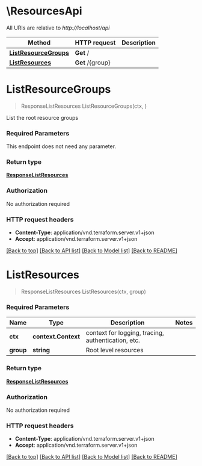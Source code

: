 # \ResourcesApi

All URIs are relative to *http://localhost/api*

Method | HTTP request | Description
------------- | ------------- | -------------
[**ListResourceGroups**](ResourcesApi.md#ListResourceGroups) | **Get** / | 
[**ListResources**](ResourcesApi.md#ListResources) | **Get** /{group} | 


# **ListResourceGroups**
> ResponseListResources ListResourceGroups(ctx, )


List the root resource groups

### Required Parameters
This endpoint does not need any parameter.

### Return type

[**ResponseListResources**](response-list-resources.md)

### Authorization

No authorization required

### HTTP request headers

 - **Content-Type**: application/vnd.terraform.server.v1+json
 - **Accept**: application/vnd.terraform.server.v1+json

[[Back to top]](#) [[Back to API list]](../README.md#documentation-for-api-endpoints) [[Back to Model list]](../README.md#documentation-for-models) [[Back to README]](../README.md)

# **ListResources**
> ResponseListResources ListResources(ctx, group)


### Required Parameters

Name | Type | Description  | Notes
------------- | ------------- | ------------- | -------------
 **ctx** | **context.Context** | context for logging, tracing, authentication, etc.
  **group** | **string**| Root level resources | 

### Return type

[**ResponseListResources**](response-list-resources.md)

### Authorization

No authorization required

### HTTP request headers

 - **Content-Type**: application/vnd.terraform.server.v1+json
 - **Accept**: application/vnd.terraform.server.v1+json

[[Back to top]](#) [[Back to API list]](../README.md#documentation-for-api-endpoints) [[Back to Model list]](../README.md#documentation-for-models) [[Back to README]](../README.md)

